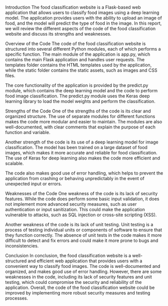 Introduction
The food classification website is a Flask-based web application that allows users to classify food images using a deep learning model. 
The application provides users with the ability to upload an image of food, and the model will predict the type of food in the image. 
In this report, we will review the different aspects of the code of the food classification website and discuss its strengths and weaknesses.

Overview of the Code
The code of the food classification website is structured into several different Python modules, each of which performs a specific function.
The main module of the application is app.py, which contains the main Flask application and handles user requests. 
The templates folder contains the HTML templates used by the application, while the static folder contains the static assets, such as images and CSS files.

The core functionality of the application is provided by the predict.py module, which contains the deep learning model and the code to perform food image classification. 
The predict.py module uses the Keras deep learning library to load the model weights and perform the classification.

Strengths of the Code
One of the strengths of the code is its clear and organized structure. 
The use of separate modules for different functions makes the code more modular and easier to maintain. 
The modules are also well-documented, with clear comments that explain the purpose of each function and variable.

Another strength of the code is its use of a deep learning model for image classification. 
The model has been trained on a large dataset of food images, which makes it more accurate and reliable for food classification. 
The use of Keras for deep learning also makes the code more efficient and scalable.

The code also makes good use of error handling, which helps to prevent the application from crashing or behaving unpredictably in the event of unexpected input or errors.

Weaknesses of the Code
One weakness of the code is its lack of security features. While the code does perform some basic input validation, it does not implement more advanced security measures,
such as user authentication or input sanitization. This could make the application vulnerable to attacks, such as SQL injection or cross-site scripting (XSS).

Another weakness of the code is its lack of unit testing. Unit testing is a process of testing individual units or components of software to ensure that
they function correctly. The absence of unit tests in the code makes it more difficult to detect and fix errors and could make it more prone to bugs and inconsistencies.

Conclusion
In conclusion, the food classification website is a well-structured and efficient web application that provides users with a convenient way to
classify food images. The code is well-documented and organized, and makes good use of error handling. However, there are some weaknesses in the code,
including its lack of security features and unit testing, which could compromise the security and reliability of the application. 
Overall, the code of the food classification website could be improved by implementing more robust security measures and testing processes.
